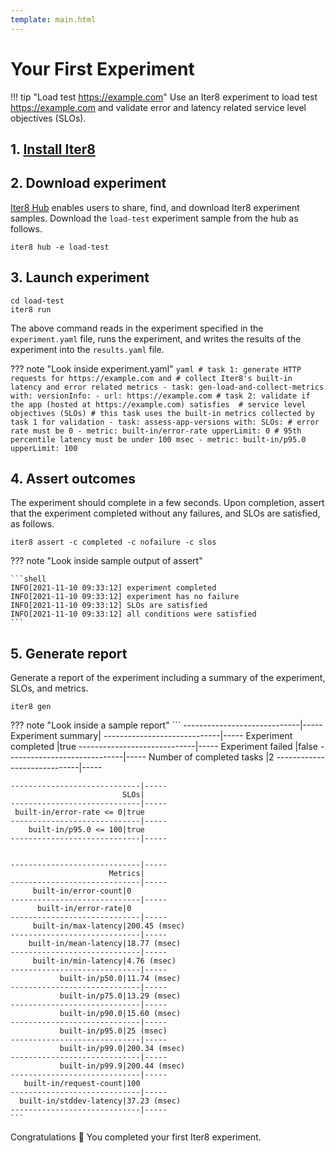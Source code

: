 ```yaml
---
template: main.html
---
```


# Your First Experiment

!!! tip "Load test https://example.com"
    Use an Iter8 experiment to load test https://example.com and validate error and latency related service level objectives (SLOs).

## 1. [Install Iter8](install.md)

## 2. Download experiment
[Iter8 Hub](../README.md) enables users to share, find, and download Iter8 experiment samples. Download the `load-test` experiment sample from the hub as follows.

```shell
iter8 hub -e load-test
```

## 3. Launch experiment
```shell
cd load-test
iter8 run
```

The above command reads in the experiment specified in the `experiment.yaml` file, runs the experiment, and writes the results of the experiment into the `results.yaml` file.

??? note "Look inside experiment.yaml"
    ```yaml
    # task 1: generate HTTP requests for https://example.com and
    # collect Iter8's built-in latency and error related metrics
    - task: gen-load-and-collect-metrics
      with:
        versionInfo:
        - url: https://example.com
    # task 2: validate if the app (hosted at https://example.com) satisfies 
    # service level objectives (SLOs)
    # this task uses the built-in metrics collected by task 1 for validation
    - task: assess-app-versions
      with:
        SLOs:
          # error rate must be 0
        - metric: built-in/error-rate
          upperLimit: 0
          # 95th percentile latency must be under 100 msec
        - metric: built-in/p95.0
          upperLimit: 100
    ```

## 4. Assert outcomes
The experiment should complete in a few seconds. Upon completion, assert that the experiment completed without any failures, and SLOs are satisfied, as follows.

```shell
iter8 assert -c completed -c nofailure -c slos
```

??? note "Look inside sample output of assert"

    ```shell
    INFO[2021-11-10 09:33:12] experiment completed
    INFO[2021-11-10 09:33:12] experiment has no failure                    
    INFO[2021-11-10 09:33:12] SLOs are satisfied                           
    INFO[2021-11-10 09:33:12] all conditions were satisfied
    ```

## 5. Generate report
Generate a report of the experiment including a summary of the experiment, SLOs, and metrics.

```shell
iter8 gen 
```

??? note "Look inside a sample report"
    ```
    -----------------------------|-----
               Experiment summary|
    -----------------------------|-----
            Experiment completed |true
    -----------------------------|-----
               Experiment failed |false
    -----------------------------|-----
       Number of completed tasks |2
    -----------------------------|-----



    -----------------------------|-----
                             SLOs|
    -----------------------------|-----
     built-in/error-rate <= 0|true
    -----------------------------|-----
        built-in/p95.0 <= 100|true
    -----------------------------|-----


    -----------------------------|-----
                          Metrics|
    -----------------------------|-----
         built-in/error-count|0
    -----------------------------|-----
          built-in/error-rate|0
    -----------------------------|-----
         built-in/max-latency|200.45 (msec)
    -----------------------------|-----
        built-in/mean-latency|18.77 (msec)
    -----------------------------|-----
         built-in/min-latency|4.76 (msec)
    -----------------------------|-----
               built-in/p50.0|11.74 (msec)
    -----------------------------|-----
               built-in/p75.0|13.29 (msec)
    -----------------------------|-----
               built-in/p90.0|15.60 (msec)
    -----------------------------|-----
               built-in/p95.0|25 (msec)
    -----------------------------|-----
               built-in/p99.0|200.34 (msec)
    -----------------------------|-----
               built-in/p99.9|200.44 (msec)
    -----------------------------|-----
       built-in/request-count|100
    -----------------------------|-----
      built-in/stddev-latency|37.23 (msec)
    -----------------------------|-----
    ```

Congratulations :tada: You completed your first Iter8 experiment.
